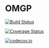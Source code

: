 # OMGP

[![Build Status](https://travis-ci.org/theogf/OMGP.jl.svg?branch=master)](https://travis-ci.org/theogf/OMGP.jl)

[![Coverage Status](https://coveralls.io/repos/theogf/OMGP.jl/badge.svg?branch=master&service=github)](https://coveralls.io/github/theogf/OMGP.jl?branch=master)

[![codecov.io](http://codecov.io/github/theogf/OMGP.jl/coverage.svg?branch=master)](http://codecov.io/github/theogf/OMGP.jl?branch=master)
